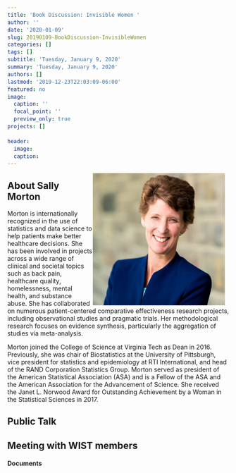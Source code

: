 ```yaml
---
title: 'Book Discussion: Invisible Women '
author: ''
date: '2020-01-09'
slug: 20190109-BookDiscussion-InvisibleWomen
categories: []
tags: []
subtitle: 'Tuesday, January 9, 2020'
summary: 'Tuesday, January 9, 2020'
authors: []
lastmod: '2019-12-23T22:03:09-06:00'
featured: no
image:
  caption: ''
  focal_point: ''
  preview_only: true
projects: []

header:
  image:   
  caption: 
---
```


<img alt = '' width='300' src='sallymortonpicture.jpg' align="right" style="margin: 0px 10px 0px 0px;"/>

## About Sally Morton  
Morton is internationally recognized in the use of statistics and data science to help patients make better healthcare decisions. She has been involved in projects across a wide range of clinical and societal topics such as back pain, healthcare quality, homelessness, mental health, and substance abuse. She has collaborated on numerous patient-centered comparative effectiveness research projects, including observational studies and pragmatic trials. Her methodological research focuses on evidence synthesis, particularly the aggregation of studies via meta-analysis.  

Morton joined the College of Science at Virginia Tech as Dean in 2016. Previously, she was chair of Biostatistics at the University of Pittsburgh, vice president for statistics and epidemiology at RTI International, and head of the RAND Corporation Statistics Group. Morton served as president of the American Statistical Association (ASA) and is a Fellow of the ASA and the American Association for the Advancement of Science. She received the Janet L. Norwood Award for Outstanding Achievement by a Woman in the Statistical Sciences in 2017. 

## Public Talk  

## Meeting with WIST members  

#### Documents 

